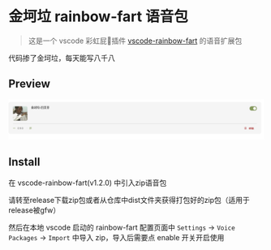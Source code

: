 # 金坷垃 rainbow-fart 语音包

> 这是一个 vscode 彩虹屁🌈插件 [vscode-rainbow-fart](https://github.com/SaekiRaku/vscode-rainbow-fart) 的语音扩展包

代码掺了金坷垃，每天能写八千八


## Preview

![preview](https://github.com/kanoyami/jinkela-rainbow-fart/blob/master/preview/preview.png)



## Install

在 vscode-rainbow-fart(v1.2.0) 中引入zip语音包


请转至release下载zip包或者从仓库中dist文件夹获得打包好的zip包（适用于release被gfw）

然后在本地 vscode 启动的 rainbow-fart 配置页面中 `Settings` -> `Voice Packages` -> `Import` 中导入 zip，导入后需要点 enable 开关开启使用

